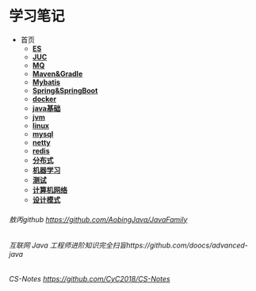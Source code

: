 # 学习笔记
* 首页
    * [**ES**]()
    * [**JUC**]()
    * [**MQ**]()
    * [**Maven&Gradle**]()
    * [**Mybatis**]()
    * [**Spring&SpringBoot**]()
    * [**docker**]()
    * [**java基础**]()
    * [**jvm**]()
    * [**linux**]()
    * [**mysql**]()
    * [**netty**]()
    * [**redis**]()
    * [**分布式**]()
    * [**机器学习**]()
    * [**测试**]()
    * [**计算机网络**]()
    * [**设计模式**]()
###### 敖丙github https://github.com/AobingJava/JavaFamily
###### 互联网 Java 工程师进阶知识完全扫盲https://github.com/doocs/advanced-java
###### CS-Notes https://github.com/CyC2018/CS-Notes
